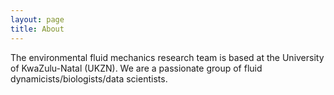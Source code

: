 ```yaml
---
layout: page
title: About
---
```


<amp-img width="600" height="300" layout="responsive" src="assets/images/river.jpg"></amp-img>

The environmental fluid mechanics research team is based at the University of KwaZulu-Natal (UKZN). We are a passionate group of fluid dynamicists/biologists/data scientists.
